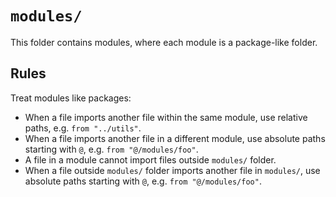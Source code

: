 # `modules/`

This folder contains modules, where each module is a package-like folder.

## Rules

Treat modules like packages:

- When a file imports another file within the same module, use relative
  paths, e.g. `from "../utils"`.
- When a file imports another file in a different module, use absolute
  paths starting with `@`, e.g. `from "@/modules/foo"`.
- A file in a module cannot import files outside `modules/` folder.
- When a file outside `modules/` folder imports another file in `modules/`,
  use absolute paths starting with `@`, e.g. `from "@/modules/foo"`.
